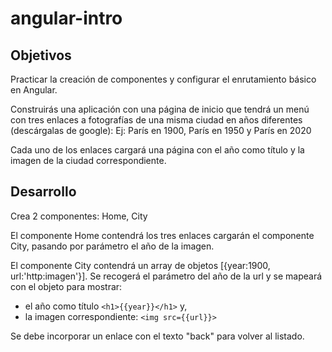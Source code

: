 # angular-intro



## Objetivos

Practicar la creación de componentes y configurar el enrutamiento básico en Angular.

Construirás una aplicación con una página de inicio que tendrá un menú con tres enlaces a fotografías de una misma ciudad en años diferentes (descárgalas de google): Ej: París en 1900, París en 1950 y París en 2020

Cada uno de los enlaces cargará una página con el año como título y la imagen de la ciudad correspondiente.

## Desarrollo

Crea 2 componentes: Home, City

El componente Home contendrá los tres enlaces cargarán el componente City, pasando por parámetro el año de la imagen.

El componente City contendrá un array de objetos [{year:1900, url:'http:imagen'}].
Se recogerá el parámetro del año de la url y se mapeará con el objeto para mostrar:
- el año como título `<h1>{{year}}</h1>` y,
- la imagen correspondiente: `<img src={{url}}>`

Se debe incorporar un enlace con el texto "back" para volver al listado.

